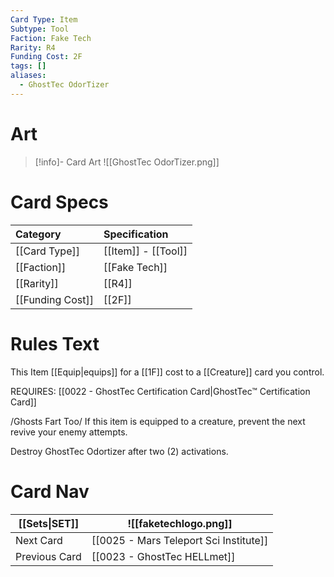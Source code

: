 ```yaml
---
Card Type: Item
Subtype: Tool
Faction: Fake Tech
Rarity: R4
Funding Cost: 2F
tags: []
aliases:
  - GhostTec OdorTizer
---
```

# Art

> [!info]- Card Art
> ![[GhostTec OdorTizer.png]]
# Card Specs

| Category | Specification| 
| :--- | :--- |
| [[Card Type]] | [[Item]] - [[Tool]] |  
| [[Faction]] | [[Fake Tech]] |  
| [[Rarity]] | [[R4]] |  
| [[Funding Cost]] | [[2F]] |  
  
# Rules Text  
  
This Item [[Equip|equips]] for a [[1F]] cost to a [[Creature]] card you control.  
  
REQUIRES: [[0022 - GhostTec Certification Card|GhostTec™ Certification Card]]  
  
/Ghosts Fart Too/ If this item is equipped to a creature, prevent the next revive your enemy attempts.  
  
Destroy GhostTec Odortizer after two (2) activations.  

# Card Nav

| [[Sets\|SET]]           | ![[faketechlogo.png]]          |
| ------------- | ------------------------------ |
| Next Card     | [[0025 - Mars Teleport Sci Institute]] |
| Previous Card | [[0023 - GhostTec HELLmet]]         |



